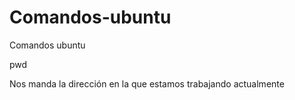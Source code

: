 # Comandos-ubuntu
Comandos ubuntu


pwd 

Nos manda la dirección en la que estamos trabajando actualmente
